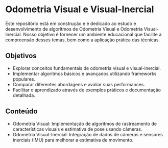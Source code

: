 # Odometria Visual e Visual-Inercial

Este repositório está em construção e é dedicado ao estudo e desenvolvimento de algoritmos de Odometria Visual e Odometria Visual-Inercial. Nosso objetivo é fornecer um ambiente educacional que facilite a compreensão desses temas, bem como a aplicação prática das técnicas.

## Objetivos
* Explorar conceitos fundamentais de odometria visual e visual-inercial.
* Implementar algoritmos básicos e avançados utilizando frameworks populares.
* Comparar diferentes abordagens e avaliar suas performances.
* Facilitar o aprendizado através de exemplos práticos e documentação detalhada.

## Conteúdo
* Odometria Visual: Implementação de algoritmos de rastreamento de características visuais e estimativa de pose usando câmeras.
* Odometria Visual-Inercial: Integração de dados de câmeras e sensores inerciais (IMU) para melhorar a estimativa de movimento.

  
